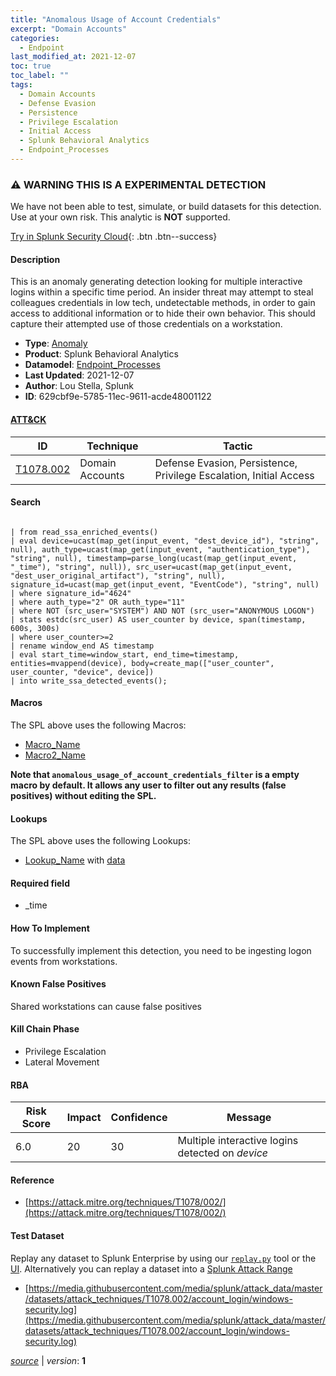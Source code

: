 ```yaml
---
title: "Anomalous Usage of Account Credentials"
excerpt: "Domain Accounts"
categories:
  - Endpoint
last_modified_at: 2021-12-07
toc: true
toc_label: ""
tags:
  - Domain Accounts
  - Defense Evasion
  - Persistence
  - Privilege Escalation
  - Initial Access
  - Splunk Behavioral Analytics
  - Endpoint_Processes
---
```


### ⚠️ WARNING THIS IS A EXPERIMENTAL DETECTION
We have not been able to test, simulate, or build datasets for this detection. Use at your own risk. This analytic is **NOT** supported.


[Try in Splunk Security Cloud](https://www.splunk.com/en_us/cyber-security.html){: .btn .btn--success}

#### Description

This is an anomaly generating detection looking for multiple interactive logins within a specific time period. An insider threat may attempt to steal colleagues credentials in low tech, undetectable methods, in order to gain access to additional information or to hide their own behavior. This should capture their attempted use of those credentials on a workstation.

- **Type**: [Anomaly](https://github.com/splunk/security_content/wiki/Detection-Analytic-Types)
- **Product**: Splunk Behavioral Analytics
- **Datamodel**: [Endpoint_Processes](https://docs.splunk.com/Documentation/CIM/latest/User/EndpointProcesses)
- **Last Updated**: 2021-12-07
- **Author**: Lou Stella, Splunk
- **ID**: 629cbf9e-5785-11ec-9611-acde48001122


#### [ATT&CK](https://attack.mitre.org/)

| ID             | Technique      |  Tactic           |
| -------------- | -------------- |------------------ |
| [T1078.002](https://attack.mitre.org/techniques/T1078/002/) | Domain Accounts | Defense Evasion, Persistence, Privilege Escalation, Initial Access |

#### Search

```

| from read_ssa_enriched_events() 
| eval device=ucast(map_get(input_event, "dest_device_id"), "string", null), auth_type=ucast(map_get(input_event, "authentication_type"), "string", null), timestamp=parse_long(ucast(map_get(input_event, "_time"), "string", null)), src_user=ucast(map_get(input_event, "dest_user_original_artifact"), "string", null), signature_id=ucast(map_get(input_event, "EventCode"), "string", null) 
| where signature_id="4624" 
| where auth_type="2" OR auth_type="11" 
| where NOT (src_user="SYSTEM") AND NOT (src_user="ANONYMOUS LOGON") 
| stats estdc(src_user) AS user_counter by device, span(timestamp, 600s, 300s) 
| where user_counter>=2  
| rename window_end AS timestamp 
| eval start_time=window_start, end_time=timestamp, entities=mvappend(device), body=create_map(["user_counter", user_counter, "device", device]) 
| into write_ssa_detected_events();
```

#### Macros
The SPL above uses the following Macros:
* [Macro_Name](https://)
* [Macro2_Name](https://)

**Note that `anomalous_usage_of_account_credentials_filter` is a empty macro by default. It allows any user to filter out any results (false positives) without editing the SPL.**

#### Lookups
The SPL above uses the following Lookups:

* [Lookup_Name]() with [data]()

#### Required field
* _time


#### How To Implement
To successfully implement this detection, you need to be ingesting logon events from workstations.

#### Known False Positives
Shared workstations can cause false positives

#### Kill Chain Phase
* Privilege Escalation
* Lateral Movement



#### RBA

| Risk Score  | Impact      | Confidence   | Message      |
| ----------- | ----------- |--------------|--------------|
| 6.0 | 20 | 30 | Multiple interactive logins detected on $device$ |




#### Reference

* [https://attack.mitre.org/techniques/T1078/002/](https://attack.mitre.org/techniques/T1078/002/)



#### Test Dataset
Replay any dataset to Splunk Enterprise by using our [`replay.py`](https://github.com/splunk/attack_data#using-replaypy) tool or the [UI](https://github.com/splunk/attack_data#using-ui).
Alternatively you can replay a dataset into a [Splunk Attack Range](https://github.com/splunk/attack_range#replay-dumps-into-attack-range-splunk-server)

* [https://media.githubusercontent.com/media/splunk/attack_data/master/datasets/attack_techniques/T1078.002/account_login/windows-security.log](https://media.githubusercontent.com/media/splunk/attack_data/master/datasets/attack_techniques/T1078.002/account_login/windows-security.log)



[*source*](https://github.com/splunk/security_content/tree/develop/detections/experimental/endpoint/anomalous_usage_of_account_credentials.yml) \| *version*: **1**